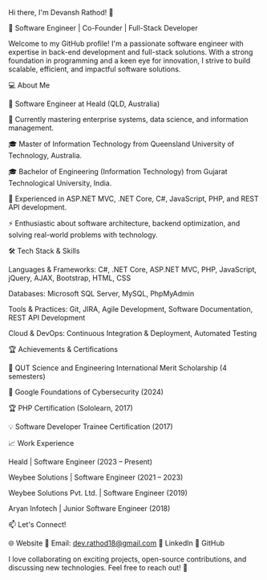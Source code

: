Hi there, I'm Devansh Rathod! 👋

🚀 Software Engineer | Co-Founder | Full-Stack Developer

Welcome to my GitHub profile! I'm a passionate software engineer with expertise in back-end development and full-stack solutions. With a strong foundation in programming and a keen eye for innovation, I strive to build scalable, efficient, and impactful software solutions.

💻 About Me

🏢 Software Engineer at Heald (QLD, Australia)

🌱 Currently mastering enterprise systems, data science, and information management.

🎓 Master of Information Technology from Queensland University of Technology, Australia.

🎓 Bachelor of Engineering (Information Technology) from Gujarat Technological University, India.

🔧 Experienced in ASP.NET MVC, .NET Core, C#, JavaScript, PHP, and REST API development.

⚡ Enthusiastic about software architecture, backend optimization, and solving real-world problems with technology.

🛠 Tech Stack & Skills

Languages & Frameworks: C#, .NET Core, ASP.NET MVC, PHP, JavaScript, jQuery, AJAX, Bootstrap, HTML, CSS

Databases: Microsoft SQL Server, MySQL, PhpMyAdmin

Tools & Practices: Git, JIRA, Agile Development, Software Documentation, REST API Development

Cloud & DevOps: Continuous Integration & Deployment, Automated Testing

🏆 Achievements & Certifications

🏅 QUT Science and Engineering International Merit Scholarship (4 semesters)

🔐 Google Foundations of Cybersecurity (2024)

🏆 PHP Certification (Sololearn, 2017)

💡 Software Developer Trainee Certification (2017)

📈 Work Experience

Heald | Software Engineer (2023 – Present)

Weybee Solutions | Software Engineer (2021 – 2023)

Weybee Solutions Pvt. Ltd. | Software Engineer (2019)

Aryan Infotech | Junior Software Engineer (2018)

📫 Let's Connect!

🌐 Website 📩 Email: dev.rathod18@gmail.com 💼 LinkedIn 🐙 GitHub

I love collaborating on exciting projects, open-source contributions, and discussing new technologies. Feel free to reach out! 🚀
